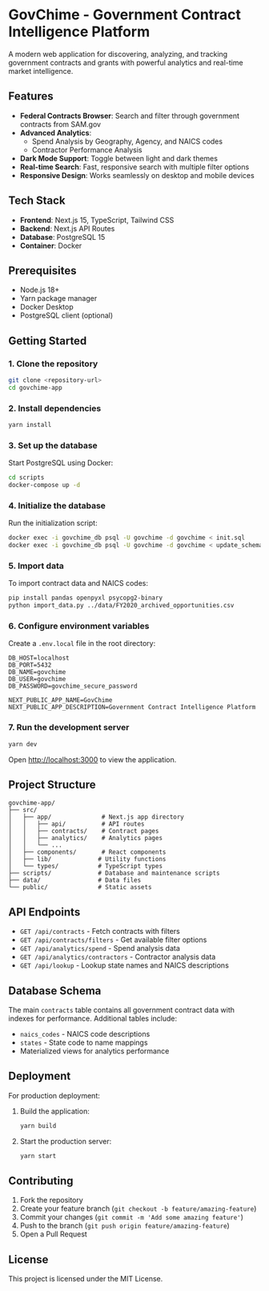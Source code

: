 # GovChime - Government Contract Intelligence Platform

A modern web application for discovering, analyzing, and tracking government contracts and grants with powerful analytics and real-time market intelligence.

## Features

- **Federal Contracts Browser**: Search and filter through government contracts from SAM.gov
- **Advanced Analytics**: 
  - Spend Analysis by Geography, Agency, and NAICS codes
  - Contractor Performance Analysis
- **Dark Mode Support**: Toggle between light and dark themes
- **Real-time Search**: Fast, responsive search with multiple filter options
- **Responsive Design**: Works seamlessly on desktop and mobile devices

## Tech Stack

- **Frontend**: Next.js 15, TypeScript, Tailwind CSS
- **Backend**: Next.js API Routes
- **Database**: PostgreSQL 15
- **Container**: Docker

## Prerequisites

- Node.js 18+ 
- Yarn package manager
- Docker Desktop
- PostgreSQL client (optional)

## Getting Started

### 1. Clone the repository

```bash
git clone <repository-url>
cd govchime-app
```

### 2. Install dependencies

```bash
yarn install
```

### 3. Set up the database

Start PostgreSQL using Docker:

```bash
cd scripts
docker-compose up -d
```

### 4. Initialize the database

Run the initialization script:

```bash
docker exec -i govchime_db psql -U govchime -d govchime < init.sql
docker exec -i govchime_db psql -U govchime -d govchime < update_schema.sql
```

### 5. Import data

To import contract data and NAICS codes:

```bash
pip install pandas openpyxl psycopg2-binary
python import_data.py ../data/FY2020_archived_opportunities.csv
```

### 6. Configure environment variables

Create a `.env.local` file in the root directory:

```env
DB_HOST=localhost
DB_PORT=5432
DB_NAME=govchime
DB_USER=govchime
DB_PASSWORD=govchime_secure_password

NEXT_PUBLIC_APP_NAME=GovChime
NEXT_PUBLIC_APP_DESCRIPTION=Government Contract Intelligence Platform
```

### 7. Run the development server

```bash
yarn dev
```

Open [http://localhost:3000](http://localhost:3000) to view the application.

## Project Structure

```
govchime-app/
├── src/
│   ├── app/              # Next.js app directory
│   │   ├── api/          # API routes
│   │   ├── contracts/    # Contract pages
│   │   ├── analytics/    # Analytics pages
│   │   └── ...
│   ├── components/       # React components
│   ├── lib/             # Utility functions
│   └── types/           # TypeScript types
├── scripts/             # Database and maintenance scripts
├── data/                # Data files
└── public/              # Static assets
```

## API Endpoints

- `GET /api/contracts` - Fetch contracts with filters
- `GET /api/contracts/filters` - Get available filter options
- `GET /api/analytics/spend` - Spend analysis data
- `GET /api/analytics/contractors` - Contractor analysis data
- `GET /api/lookup` - Lookup state names and NAICS descriptions

## Database Schema

The main `contracts` table contains all government contract data with indexes for performance. Additional tables include:

- `naics_codes` - NAICS code descriptions
- `states` - State code to name mappings
- Materialized views for analytics performance

## Deployment

For production deployment:

1. Build the application:
   ```bash
   yarn build
   ```

2. Start the production server:
   ```bash
   yarn start
   ```

## Contributing

1. Fork the repository
2. Create your feature branch (`git checkout -b feature/amazing-feature`)
3. Commit your changes (`git commit -m 'Add some amazing feature'`)
4. Push to the branch (`git push origin feature/amazing-feature`)
5. Open a Pull Request

## License

This project is licensed under the MIT License.